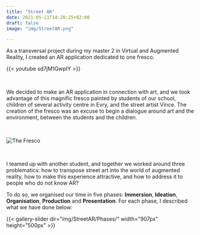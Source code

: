 ```yaml
---
title: "Street AR"
date: 2021-05-21T14:28:25+02:00
draft: false
image: "img/StreetAR.png"

---
```


As a transversal project during my master 2 in Virtual and Augmented Reality, I created an AR application dedicated to one fresco.    


{{< youtube sd7jM1GwpIY >}}    

&nbsp;

We decided to make an AR application in connection with art, and we took advantage of this magnific fresco painted by students of our school, children of several activity centre in Evry,  and the street artist Vince.
The creation of the fresco was an excuse to begin a dialogue around art and the environment, between the students and the children. 

&nbsp;

![The Fresco](https://ceici92.github.io/CeciliasPortofolio/img/StreetAR/Fresco.jpg)

&nbsp;

I teamed up with another student, and together we worked around three problematics: how to transpose street art into the world of augmented reality, how to make this experience attractive, and how to address it to people who do not know AR?

To do so, we organised our time in five phases: **Immersion**, **Ideation**, **Organisation**, **Production** and **Presentation**.
For each phase, I described what we have done below:

{{< gallery-slider dir="img/StreetAR/Phases/" width="907px" height="500px" >}}


